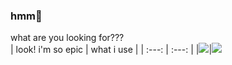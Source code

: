 ### hmm🤨
what are you looking for???  
| look! i'm so epic | what i use |
| :---: | :---: |
|![](http://keegang6705.lnw.mn/terminal/github_stats.svg)|![](https://github-readme-stats.vercel.app/api/top-langs/?username=keegang6705&layout=compact&theme=dark)
